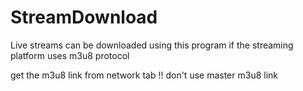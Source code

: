 # StreamDownload
Live streams can be downloaded using this program if the streaming platform uses m3u8 protocol

get the m3u8 link from network tab 
!! don't use master m3u8 link
